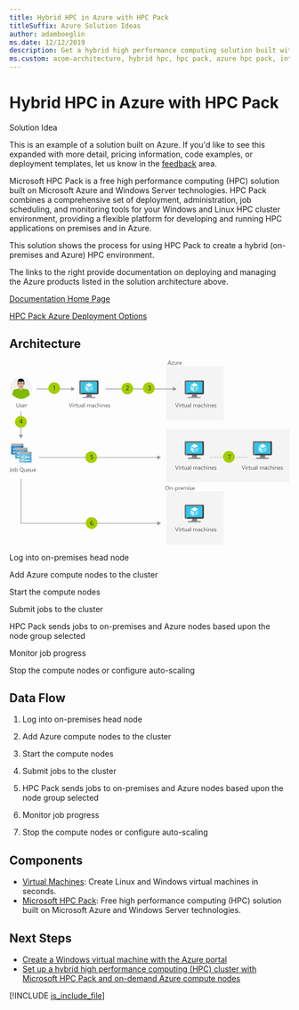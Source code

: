 ```yaml
---
title: Hybrid HPC in Azure with HPC Pack
titleSuffix: Azure Solution Ideas
author: adamboeglin
ms.date: 12/12/2019
description: Get a hybrid high performance computing solution built with Windows Server technology. Use Azure HPC Pack to create a hybrid HPC environment.
ms.custom: acom-architecture, hybrid hpc, hpc pack, azure hpc pack, interactive-diagram
---
```

# Hybrid HPC in Azure with HPC Pack

<div class="alert">
    <p class="alert-title">
        <span class="icon is-left" aria-hidden="true">
            <span class="icon docon docon-lightbulb" role="presentation"></span>
        </span>Solution Idea</p>
    <p>This is an example of a solution built on Azure. If you'd like to see this expanded with more detail, pricing information, code examples, or deployment templates, let us know in the <a href="#feedback">feedback</a> area.</p>
</div>

Microsoft HPC Pack is a free high performance computing (HPC) solution built on Microsoft Azure and Windows Server technologies. HPC Pack combines a comprehensive set of deployment, administration, job scheduling, and monitoring tools for your Windows and Linux HPC cluster environment, providing a flexible platform for developing and running HPC applications on premises and in Azure.

This solution shows the process for using HPC Pack to create a hybrid (on-premises and Azure) HPC environment.

The links to the right provide documentation on deploying and managing the Azure products listed in the solution architecture above.

[Documentation Home Page](https://technet.microsoft.com/library/cc514029\(v=ws.11\).aspx)

[HPC Pack Azure Deployment Options](/azure/virtual-machines/windows/hpcpack-cluster-options)

## Architecture

<svg class="architecture-diagram" aria-labelledby="hybrid-hpc-in-azure-with-hpc-pack" height="453" viewbox="0 0 690 453" width="690" xmlns="http://www.w3.org/2000/svg">
    <g fill="none" fill-rule="evenodd" stroke="none" stroke-width="1">
        <path fill="#F4F4F4" d="M386.358 452.874h141.34v-131.25h-141.34zM386.358 145.541h141.341V14.291H386.358zM386.358 298.874h303.344V167.623H386.358z"/>
        <path d="M4.743 229.25c0 .7.5 1.2 1.2 1.2h27.6c.7 0 1.2-.5 1.2-1.2v-20h-30v20z" fill="#0072C5"/>
        <path d="M4.743 209.65v19.6c0 .7.5 1.2 1.2 1.2h11.5l10.636-20.8H4.743z" fill="#0072C5"/>
        <path d="M4.743 209.65v19.6c0 .7.5 1.2 1.2 1.2h11.5l10.636-20.8H4.743z" fill="#2F8DCC"/>
        <path d="M8.843 216.65l-.3-.3c-.1-.1-.1-.2 0-.3l.8-.7.1-.1c.1 0 .1 0 .1.1l2.2 2.4 3.9-4.9s.1-.1.2-.1h.1l.9.7.1.1v.1l-5 6.3-3.1-3.3zM8.843 224.45l-.3-.3c-.1-.1-.1-.2 0-.3l.8-.7.1-.1c.1 0 .1 0 .1.1l2.2 2.4 3.9-4.9s.1-.1.2-.1h.1l.9.7.1.1v.1l-5 6.3-3.1-3.3z" fill="#FFF"/>
        <path d="M14.743 239.25c0 .7.5 1.2 1.2 1.2h27.6c.7 0 1.2-.5 1.2-1.2v-20h-30v20z" fill="#3998C5"/>
        <path d="M14.743 219.65v19.6c0 .7.5 1.2 1.2 1.2h11.5l10.636-20.8H14.743z" fill="#3998C5"/>
        <path d="M14.743 219.65v19.6c0 .7.5 1.2 1.2 1.2h11.5l10.636-20.8H14.743z" fill="#60ADCE"/>
        <path d="M18.843 226.65l-.3-.3c-.1-.1-.1-.2 0-.3l.8-.7.1-.1c.1 0 .1 0 .1.1l2.2 2.4 3.9-4.9s.1-.1.2-.1h.1l.9.7.1.1v.1l-5 6.3-3.1-3.3zM18.843 234.45l-.3-.3c-.1-.1-.1-.2 0-.3l.8-.7.1-.1c.1 0 .1 0 .1.1l2.2 2.4 3.9-4.9s.1-.1.2-.1h.1l.9.7.1.1v.1l-5 6.3-3.1-3.3z" fill="#FFF"/>
        <path d="M24.743 249.25c0 .7.5 1.2 1.2 1.2h27.6c.7 0 1.2-.5 1.2-1.2v-20h-30v20z" fill="#59B3D8"/>
        <path d="M53.542 224.05h-27.6c-.7 0-1.2.5-1.2 1.2v4.4h30v-4.4c0-.7-.5-1.2-1.2-1.2" fill="#9FA0A1"/>
        <path d="M25.942 224.05c-.7 0-1.2.5-1.2 1.2v4.4H48.08l2.863-5.6h-25z" fill="#B2B2B3"/>
        <path d="M24.743 229.65v19.6c0 .7.5 1.2 1.2 1.2h11.5l10.636-20.8H24.743z" fill="#59B3D8"/>
        <path d="M24.743 229.65v19.6c0 .7.5 1.2 1.2 1.2h11.5l10.636-20.8H24.743z" fill="#7BC3DD"/>
        <path d="M28.843 236.65l-.3-.3c-.1-.1-.1-.2 0-.3l.8-.7.1-.1c.1 0 .1 0 .1.1l2.2 2.4 3.9-4.9s.1-.1.2-.1h.1l.9.7.1.1v.1l-5 6.3-3.1-3.3zM37.942 238.55h12v-2h-12zM28.843 244.45l-.3-.3c-.1-.1-.1-.2 0-.3l.8-.7.1-.1c.1 0 .1 0 .1.1l2.2 2.4 3.9-4.9s.1-.1.2-.1h.1l.9.7.1.1v.1l-5 6.3-3.1-3.3zM37.942 246.45h12v-2h-12z" fill="#FFF"/>
        <path d="M33.542 204.05h-27.6c-.7 0-1.2.5-1.2 1.2v4.4h30v-4.4c0-.7-.5-1.2-1.2-1.2" fill="#9FA0A1"/>
        <path d="M5.942 204.05c-.7 0-1.2.5-1.2 1.2v4.4H28.08l2.863-5.6h-25z" fill="#B2B2B3"/>
        <path d="M43.542 214.05h-27.6c-.7 0-1.2.5-1.2 1.2v4.4h30v-4.4c0-.7-.5-1.2-1.2-1.2" fill="#9FA0A1"/>
        <path d="M15.942 214.05c-.7 0-1.2.5-1.2 1.2v4.4H38.08l2.863-5.6h-25z" fill="#B2B2B3"/>
        <path d="M55.968 66.548c0 14.98-12.092 27.078-26.997 27.078-14.98 0-27.07-12.097-27.07-27.078 0-14.905 12.09-26.994 27.07-26.994 14.905 0 26.997 12.089 26.997 26.994" fill="#F2F2F2"/>
        <path d="M28.746 93.626c-5.094-.075-9.89-1.521-13.916-3.956v-1.445l-.076-1.37-.15-2.738-.234-5.017-.228-4.335v-.303l3.503-.228.757-.075 10.04-.688.304-.075h.151v20.23h-.15z" fill="#7FBA00"/>
        <path fill="#7FBA00" d="M14.982 78.948l-1.672-8.443 14.672-2.965 1.677 8.442z"/>
        <path d="M43.497 74.462v.228l-.226 4.41-.302 6.462-.159 2.436V89.82c-4.027 2.436-8.814 3.805-13.838 3.805H28.747v-20.23h.15l.226.075 10.117.688.687.075 3.57.228z" fill="#7FBA00"/>
        <path d="M43.877 89.14a230.948 230.948 0 00-.909-3.579 215.002 215.002 0 00-1.982-6.84l-.073-.076c0-.156-.078-.31-.152-.46a59.437 59.437 0 00-.683-2.505c-.15-.462-.15-.99-.15-1.446a3.712 3.712 0 012.505-2.89 4.621 4.621 0 011.746-.075 3.58 3.58 0 012.587 2.505c.23.763.532 1.596.766 2.511.074.151.074.228.15.379.605 2.132 1.37 4.563 2.051 7.15-1.67 2.05-3.648 3.88-5.856 5.326" fill="#7FBA00"/>
        <path fill="#7FBA00" d="M42.584 78.948l-14.603-2.966 1.678-8.442 14.672 2.965z"/>
        <path d="M50.421 83.05c-.233.31-.462.537-.687.764-1.672 2.05-3.65 3.88-5.858 5.326-.226.15-.379.227-.605.379-.15-.455-.303-.991-.462-1.521-.908-3.118-1.974-6.923-2.73-9.352 0-.082 0-.158-.078-.234-.308-1.06-.536-1.975-.687-2.505l.764-.227 3.42-.99 3.268-.915.84-.228c0 .15.076.454.15.688.152.53.38 1.21.608 1.899.536 1.976 1.293 4.487 2.057 6.916" fill="#7FBA00"/>
        <path d="M39.163 74.916c.077 2.436 2.126 4.26 4.488 4.184 2.36-.076 4.257-2.057 4.182-4.411-.076-2.436-2.056-4.26-4.487-4.184-2.36.076-4.26 2.05-4.183 4.41M17.487 75.907c-.303.681-.606 1.521-.909 2.43 0 .151-.076.226-.076.308-.076.076-.076.152-.076.303-.61 1.521-1.217 3.27-1.823 5.17-.46 1.443-.99 2.89-1.445 4.41a27.01 27.01 0 01-5.629-5.396c.757-2.436 1.596-4.644 2.278-6.544.076-.227.076-.378.151-.53.31-.915.612-1.672.84-2.436.454-1.218 1.445-2.05 2.663-2.354.606-.075 1.217-.075 1.823.152 1.294.454 2.127 1.596 2.361 2.814.075.53 0 1.061-.158 1.673" fill="#7FBA00"/>
        <path d="M18.25 76.134c-.076.076-.076.15-.076.228-.226.53-.453 1.217-.762 2.126-.682 2.208-1.748 5.402-2.657 8.368-.31.763-.537 1.52-.764 2.284-.303-.234-.53-.385-.832-.612a27.014 27.014 0 01-5.63-5.396c-.151-.233-.303-.46-.46-.687 1.141-3.648 2.436-7.377 2.89-8.898.075-.076.075-.151.075-.227l.763.302 3.345 1.143 3.346 1.142.762.227z" fill="#7FBA00"/>
        <path d="M18.402 74.386c.227 2.354-1.521 4.487-3.881 4.714-2.354.227-4.486-1.521-4.714-3.881-.227-2.354 1.52-4.486 3.882-4.714 2.353-.226 4.486 1.522 4.713 3.88" fill="#7FBA00"/>
        <path d="M28.366 72.48c-2.815 0-5.099-1.748-5.099-4.563V64.27H33.46v3.647c0 2.815-2.28 4.563-5.093 4.563" fill="#D8B195"/>
        <path d="M28.366 45.485c-4.562 0-7.837 4.87-7.989 10.953 0-.15.076-.307.152-.459.536-1.598 3.123-.91 2.511.687-.303.985-.833 1.9-.833 2.967-.076.606.076 1.292.152 1.898.53.151.984.531.984 1.295v2.662a7.677 7.677 0 002.511 1.672c.764.531 1.597.91 2.512.91.908 0 1.747-.379 2.506-.91.99-.379 1.828-.989 2.587-1.749v-3.115c0-.688.454-1.068.99-1.219v-2.36c0-.15-.15-.453 0-.15-.687-1.37 1.067-2.588 1.975-1.673 0-6.31-2.203-11.409-8.058-11.409" fill="#B8977C"/>
        <path d="M36.424 56.516c0 6.385-3.421 10.721-8.058 10.721-4.638 0-7.99-4.336-7.99-10.721 0-6.316 3.352-11.41 7.99-11.41 5.855 0 8.058 5.093 8.058 11.41" fill="#D8B195"/>
        <path d="M21.14 55.068h-1.065c-.455 0-.758.457-.758.911v3.193c0 .536.303.916.758.916h.763l.303-5.02zM35.59 55.068h1.063c.459 0 .76.457.76.911v3.193c0 .536-.301.916-.76.916h-.76l-.302-5.02z" fill="#D8B195"/>
        <path d="M24.94 56.817c.308 0 .611-.302.611-.612 0-.303-.302-.606-.611-.606-.379 0-.683.303-.683.606.076.384.304.612.682.612M32.013 56.894a.605.605 0 00.613-.607c0-.308-.385-.61-.688-.61-.305 0-.607.302-.607.61 0 .378.302.681.682.607" fill="#000"/>
        <path d="M23.652 63.968h9.428c-1.142 2.277-2.814 3.646-4.714 3.646-1.906 0-3.578-1.37-4.714-3.646" fill="#D8B195"/>
        <path d="M30.039 60.01c0 .23-.23.532-.613.532-.074 0-.152.15-.377.308a.967.967 0 01-.682.305c-.228 0-.536-.154-.687-.305-.153-.157-.304-.308-.38-.308-.38 0-.606-.302-.606-.531v-.074h3.345v.074z" fill="#B8977C"/>
        <path d="M28.366 55.297v4.64h-1.672c0-.152.151-.303.227-.38.302-.23.53-.764.606-1.37l.075-2.587c0-.606.613-.303.764-.303" fill="#E6CCB9"/>
        <path d="M36.575 51.953v6.916h-.682l-.377-8.286-2.285.303c-3.193.38-6.386.38-9.579 0l-2.208-.303-.455 8.21h-.688v-6.84c0-4.108 2.815-7.453 6.317-7.453h3.648c3.496 0 6.31 3.345 6.31 7.453" fill="#000"/>
        <path d="M34.6 55.6v-.075c0-.228-.15-.456-.378-.682-.226-.31-1.067-.386-1.521-.386h-1.98c-.454 0-.911.076-1.213.386-.234.225-.234.38-.308.605v.151c0 .532.074.99.385 1.75.303.765.985 1.218 1.746 1.293.759.075 1.144.075 1.749 0 .605-.076.99-.228 1.218-.606.152-.229.226-.462.303-.839v-.077c.077-.53.077-.834 0-1.52m-.303 2.207c-.228.457-.535.683-1.218.76h-1.75c-.76-.077-1.368-.53-1.671-1.295-.233-.682-.308-1.292-.308-1.672v-.304c.075-.15.157-.227.234-.379a1.829 1.829 0 011.136-.384h1.98c.454 0 1.213.151 1.446.384.226.228.303.38.377.608v.075c0 .686 0 .99-.074 1.597v.151c-.077.227-.077.303-.152.46M27.602 55.448c0-.226-.075-.38-.303-.605-.302-.31-.757-.385-1.218-.385h-1.974c-.455 0-1.294.075-1.522.385l-.302.302c-.076.152-.076.23-.076.38v.074c0 .688-.076.991 0 1.598.076.377.152.688.303.84.227.378.606.53 1.218.604.682.077.984.077 1.748 0 .833-.075 1.445-.528 1.748-1.293.303-.758.378-1.217.378-1.749v-.15zm-.454 1.823c-.303.765-.915 1.22-1.672 1.295h-1.672c-.688-.076-.99-.227-1.219-.607a1.311 1.311 0 01-.226-.762c-.076-.607-.076-.91-.076-1.598v-.074c0-.077.076-.228.151-.303 0-.077.076-.228.228-.304.227-.234.99-.385 1.444-.385h1.975c.461 0 .916.151 1.143.385.075.15.151.227.227.38v.301c0 .38-.076.991-.303 1.672z" fill="#000"/>
        <path d="M34.524 54.533c-.303-.303-.913-.303-1.444-.303-.531-.074-1.598-.074-2.285-.074-.682.074-1.21.074-1.444.453-.151.152-.228.31-.303.536v-.077h-1.295v.077a3.728 3.728 0 00-.226-.536c-.303-.379-.833-.379-1.521-.453-.681 0-1.672 0-2.278.074-.537 0-1.142 0-1.445.303-.227.228-.385.612-.461.992 0 .074.537.074.537 0 0-.15.15-.457.303-.607.227-.234.757-.309 1.293-.309.455-.076 1.673-.076 2.127 0 .536 0 .915.075 1.142.31.075.15.227.303.227.53h1.9c0-.227.156-.38.234-.53.225-.235.682-.31 1.136-.31.459-.076 1.672-.076 2.13 0 .53 0 1.063.075 1.296.31.15.15.302.378.302.606 0 .074.532 0 .532 0-.078-.38-.23-.764-.457-.992" fill="#000"/>
        <path d="M28.44 64.119c-.838 0-1.67-.151-2.661-.38-.228 0-.303-.233-.303-.459.075-.151.303-.303.454-.228 1.9.38 3.118.38 4.942 0 .234-.075.459.077.459.228.077.226-.075.459-.303.459-.99.229-1.754.38-2.587.38" fill="#A71E22"/>
        <path fill="#36C4EA" d="M435.043 79.965h41.038V50.877h-41.038z"/>
        <path d="M462.28 82.762H449.454c1.541 5.44-.529 6.222-9.599 6.222v2.849h30.841v-2.85c-9.069 0-9.959-.777-8.416-6.221" fill="#7A7A7A"/>
        <path d="M476.01 48.296l.02.001-.02-.002h-41.756c-.611 0-1.163.244-1.602.625.439-.38.99-.624 1.6-.624h41.759z" fill="#707070"/>
        <path d="M476.04 48.298l-4.293 3.627h3.431v27.208h-35.635l-4.296 3.63h40.764c1.416 0 2.85-1.255 2.85-2.663V50.981c0-1.41-1.415-2.666-2.822-2.683" fill="#3E3E3E"/>
        <path d="M476.04 48.298h-.011.011zM431.69 80.1V50.981a2.749 2.749 0 00-.001.001V80.1c0 1.409 1.145 2.664 2.564 2.664h.993l.001-.001h-.994c-1.419 0-2.563-1.254-2.563-2.663" fill="#FFF"/>
        <path d="M435.265 79.134V51.926h36.482l4.292-3.627-.01-.001-.018-.001h-41.758c-.61 0-1.162.243-1.601.623a2.752 2.752 0 00-.961 2.06V80.1c0 1.409 1.144 2.663 2.563 2.663h.994l4.295-3.63h-4.278z" fill="#707070"/>
        <path fill="#9FA0A1" d="M439.855 91.832h30.841v-2.85h-30.841z"/>
        <path d="M455.764 50.272a.67.67 0 11-1.34 0 .67.67 0 011.34 0" fill="#B7D332"/>
        <path d="M455.79 64.705a.254.254 0 01-.126-.036l-8.306-4.795a.251.251 0 010-.434l8.255-4.763a.25.25 0 01.248 0l8.309 4.796a.247.247 0 01.124.217c0 .09-.046.172-.124.217l-8.253 4.762a.249.249 0 01-.127.036" fill="#FFF"/>
        <path d="M454.845 76.106v-9.591a.266.266 0 00-.122-.22l-8.281-4.777a.247.247 0 00-.252 0 .25.25 0 00-.13.215v9.597c.002.09.05.17.13.214l8.28 4.78a.237.237 0 00.126.033h.002c.04 0 .084-.011.125-.033a.259.259 0 00.122-.218" fill="#BEEDF7"/>
        <path d="M465.34 71.544a.246.246 0 00.127-.218v-9.529a.248.248 0 00-.127-.217.245.245 0 00-.248 0l-8.281 4.777a.258.258 0 00-.121.216v9.535c0 .09.047.17.12.215a.262.262 0 00.13.034h.002a.221.221 0 00.12-.034l8.278-4.779z" fill="#7CDBF1"/>
        <path fill="#36C4EA" d="M175.71 79.965h41.038V50.877H175.71z"/>
        <path d="M202.947 82.762H190.12c1.542 5.44-.529 6.222-9.599 6.222v2.849h30.842v-2.85c-9.07 0-9.959-.777-8.416-6.221" fill="#7A7A7A"/>
        <path d="M216.677 48.296l.02.001-.02-.002H174.92c-.61 0-1.162.244-1.602.625.44-.38.991-.624 1.601-.624h41.758z" fill="#707070"/>
        <path d="M216.706 48.298l-4.292 3.627h3.431v27.208H180.21l-4.296 3.63h40.763c1.416 0 2.85-1.255 2.85-2.663V50.981c0-1.41-1.415-2.666-2.82-2.683" fill="#3E3E3E"/>
        <path d="M216.707 48.298h-.011.01zM172.357 80.1V50.981a2.752 2.752 0 010 .001V80.1c0 1.409 1.144 2.664 2.563 2.664h.993v-.001h-.993c-1.418 0-2.563-1.254-2.563-2.663" fill="#FFF"/>
        <path d="M175.932 79.134V51.926h36.482l4.292-3.627-.01-.001-.018-.001H174.92c-.61 0-1.162.243-1.601.623a2.75 2.75 0 00-.962 2.06V80.1c0 1.409 1.145 2.663 2.564 2.663h.993l4.296-3.63h-4.278z" fill="#707070"/>
        <path fill="#9FA0A1" d="M180.522 91.832h30.841v-2.85h-30.841z"/>
        <path d="M196.43 50.272a.67.67 0 11-1.339.001.67.67 0 011.339-.001" fill="#B7D332"/>
        <path d="M196.457 64.705a.257.257 0 01-.126-.036l-8.306-4.795a.251.251 0 010-.434l8.255-4.763a.25.25 0 01.249 0l8.308 4.796a.247.247 0 01.124.217c0 .09-.047.172-.125.217l-8.253 4.762a.249.249 0 01-.126.036" fill="#FFF"/>
        <path d="M195.512 76.106v-9.591a.265.265 0 00-.123-.22l-8.281-4.777a.247.247 0 00-.252 0 .25.25 0 00-.128.215v9.597a.243.243 0 00.128.214l8.28 4.78a.237.237 0 00.127.033h.002c.04 0 .083-.011.124-.033a.257.257 0 00.123-.218" fill="#BEEDF7"/>
        <path d="M206.006 71.544a.246.246 0 00.127-.218v-9.529a.248.248 0 00-.127-.217.245.245 0 00-.248 0l-8.28 4.777a.26.26 0 00-.122.216v9.535c.001.09.048.17.121.215a.262.262 0 00.13.034h.001a.219.219 0 00.121-.034l8.277-4.779z" fill="#7CDBF1"/>
        <path fill="#36C4EA" d="M435.043 229.965h41.038v-29.088h-41.038z"/>
        <path d="M462.28 232.762H449.454c1.541 5.44-.529 6.222-9.599 6.222v2.849h30.841v-2.85c-9.069 0-9.959-.777-8.416-6.221" fill="#7A7A7A"/>
        <path d="M476.01 198.296l.02.001-.02-.002h-41.756c-.611 0-1.163.244-1.602.625.439-.38.99-.624 1.6-.624h41.759z" fill="#707070"/>
        <path d="M476.04 198.298l-4.293 3.627h3.431v27.208h-35.635l-4.296 3.63h40.764c1.416 0 2.85-1.255 2.85-2.663v-29.119c0-1.41-1.415-2.666-2.822-2.683" fill="#3E3E3E"/>
        <path d="M476.04 198.298h-.011.011zM431.69 230.1v-29.119a2.749 2.749 0 00-.001.001V230.1c0 1.409 1.145 2.664 2.564 2.664h.993l.001-.001h-.994c-1.419 0-2.563-1.254-2.563-2.663" fill="#FFF"/>
        <path d="M435.265 229.134v-27.208h36.482l4.292-3.627-.01-.001-.018-.001h-41.758c-.61 0-1.162.243-1.601.623a2.752 2.752 0 00-.961 2.06v29.12c0 1.409 1.144 2.663 2.563 2.663h.994l4.295-3.63h-4.278z" fill="#707070"/>
        <path fill="#9FA0A1" d="M439.855 241.832h30.841v-2.85h-30.841z"/>
        <path d="M455.764 200.272a.67.67 0 11-1.34 0 .67.67 0 011.34 0" fill="#B7D332"/>
        <path d="M455.79 214.705a.254.254 0 01-.126-.036l-8.306-4.795a.251.251 0 010-.434l8.255-4.763a.25.25 0 01.248 0l8.309 4.796a.247.247 0 01.124.217c0 .09-.046.172-.124.217l-8.253 4.762a.249.249 0 01-.127.036" fill="#FFF"/>
        <path d="M454.845 226.106v-9.591a.266.266 0 00-.122-.22l-8.281-4.777a.247.247 0 00-.252 0 .25.25 0 00-.13.215v9.597c.002.09.05.17.13.214l8.28 4.78a.237.237 0 00.126.033h.002c.04 0 .084-.011.125-.033a.259.259 0 00.122-.218" fill="#BEEDF7"/>
        <path d="M465.34 221.544a.246.246 0 00.127-.218v-9.529a.248.248 0 00-.127-.217.245.245 0 00-.248 0l-8.281 4.777a.258.258 0 00-.121.216v9.535c0 .09.047.17.12.215a.262.262 0 00.13.034h.002a.221.221 0 00.12-.034l8.278-4.779z" fill="#7CDBF1"/>
        <path fill="#36C4EA" d="M435.043 385.965h41.038v-29.088h-41.038z"/>
        <path d="M462.28 388.761H449.454c1.541 5.442-.529 6.222-9.599 6.222v2.85h30.841v-2.85c-9.069 0-9.959-.778-8.416-6.222" fill="#7A7A7A"/>
        <path d="M476.01 354.296l.02.001-.02-.002h-41.756c-.611 0-1.163.244-1.602.624.439-.38.99-.623 1.6-.623h41.759z" fill="#707070"/>
        <path d="M476.04 354.298l-4.293 3.627h3.431v27.21h-35.635l-4.296 3.628h40.764c1.416 0 2.85-1.255 2.85-2.663v-29.119c0-1.412-1.415-2.665-2.822-2.683" fill="#3E3E3E"/>
        <path d="M476.04 354.298h-.011.011zM431.69 386.1v-29.119a2.752 2.752 0 00-.001.001V386.1c0 1.409 1.145 2.664 2.564 2.664h.993l.001-.001h-.994c-1.419 0-2.563-1.255-2.563-2.663" fill="#FFF"/>
        <path d="M435.265 385.134v-27.209h36.482l4.292-3.627h-.01c-.006-.002-.012-.002-.018-.002h-41.758c-.61 0-1.162.243-1.601.623a2.754 2.754 0 00-.961 2.062v29.12c0 1.407 1.144 2.662 2.563 2.662h.994l4.295-3.629h-4.278z" fill="#707070"/>
        <path fill="#9FA0A1" d="M439.855 397.833h30.841v-2.851h-30.841z"/>
        <path d="M455.764 356.272a.67.67 0 11-1.34 0 .67.67 0 011.34 0" fill="#B7D332"/>
        <path d="M455.79 370.704a.263.263 0 01-.126-.035l-8.306-4.795a.254.254 0 01-.125-.218.25.25 0 01.125-.217l8.255-4.763a.255.255 0 01.248 0l8.309 4.797a.247.247 0 01.124.216.246.246 0 01-.124.217l-8.253 4.763a.258.258 0 01-.127.035" fill="#FFF"/>
        <path d="M454.845 382.106v-9.591a.264.264 0 00-.122-.22l-8.281-4.777a.247.247 0 00-.252 0 .25.25 0 00-.13.215v9.597c.002.09.05.17.13.214l8.28 4.78a.247.247 0 00.126.034h.002a.283.283 0 00.125-.034.256.256 0 00.122-.218" fill="#BEEDF7"/>
        <path d="M465.34 377.544a.246.246 0 00.127-.218v-9.529a.248.248 0 00-.127-.217.24.24 0 00-.248 0l-8.281 4.777a.258.258 0 00-.121.216v9.534a.253.253 0 00.12.216.273.273 0 00.13.034h.002a.23.23 0 00.12-.034l8.278-4.779z" fill="#7CDBF1"/>
        <path fill="#36C4EA" d="M602.71 229.965h41.038v-29.088H602.71z"/>
        <path d="M629.947 232.762h-12.826c1.541 5.44-.529 6.222-9.6 6.222v2.849h30.842v-2.85c-9.07 0-9.96-.777-8.416-6.221" fill="#7A7A7A"/>
        <path d="M643.678 198.296l.018.001-.02-.002H601.92c-.61 0-1.162.244-1.601.625.439-.38.99-.624 1.6-.624h41.759z" fill="#707070"/>
        <path d="M643.706 198.298l-4.293 3.627h3.432v27.208H607.21l-4.296 3.63h40.763c1.416 0 2.85-1.255 2.85-2.663v-29.119c0-1.41-1.415-2.666-2.82-2.683" fill="#3E3E3E"/>
        <path d="M643.707 198.298h-.012.012zM599.357 230.1v-29.119a2.749 2.749 0 00-.001.001V230.1c0 1.409 1.145 2.664 2.564 2.664h.993l.001-.001h-.994c-1.419 0-2.563-1.254-2.563-2.663" fill="#FFF"/>
        <path d="M602.932 229.134v-27.208h36.48l4.294-3.627-.01-.001-.018-.001H601.92c-.61 0-1.162.243-1.601.623a2.752 2.752 0 00-.961 2.06v29.12c0 1.409 1.143 2.663 2.562 2.663h.994l4.296-3.63h-4.278z" fill="#707070"/>
        <path fill="#9FA0A1" d="M607.522 241.832h30.84v-2.85h-30.84z"/>
        <path d="M623.43 200.272a.67.67 0 11-1.34.001.67.67 0 011.34-.001" fill="#B7D332"/>
        <path d="M623.457 214.705a.26.26 0 01-.127-.036l-8.306-4.795a.25.25 0 01-.124-.217c0-.09.047-.173.124-.217l8.256-4.763a.25.25 0 01.248 0l8.309 4.796a.249.249 0 01.124.217.25.25 0 01-.124.217l-8.253 4.762a.249.249 0 01-.127.036" fill="#FFF"/>
        <path d="M622.512 226.106v-9.591a.265.265 0 00-.123-.22l-8.281-4.777a.247.247 0 00-.252 0 .252.252 0 00-.128.215v9.597c0 .09.05.17.128.214l8.28 4.78a.237.237 0 00.127.033h.002c.04 0 .083-.011.124-.033a.257.257 0 00.123-.218" fill="#BEEDF7"/>
        <path d="M633.006 221.544a.245.245 0 00.128-.218v-9.529a.247.247 0 00-.128-.217.245.245 0 00-.248 0l-8.28 4.777a.258.258 0 00-.121.216v9.535c0 .09.047.17.12.215a.262.262 0 00.13.034h.002a.216.216 0 00.12-.034l8.277-4.779z" fill="#7CDBF1"/>
        <path d="M416.769 104.667l-3.63 9.803h-1.265l-3.554-9.803h1.278l2.714 7.772c.086.25.153.54.198.869h.028c.036-.274.111-.568.225-.882l2.769-7.76h1.237zM418.027 114.47h1.121v-7h-1.121v7zm.574-8.778a.709.709 0 01-.513-.205.693.693 0 01-.212-.519c0-.21.071-.384.212-.523a.704.704 0 01.513-.209.725.725 0 01.738.732.69.69 0 01-.215.512.72.72 0 01-.523.212zM425.068 108.604c-.196-.15-.48-.226-.848-.226-.478 0-.878.226-1.2.677-.321.451-.481 1.067-.481 1.846v3.568h-1.121v-7h1.12v1.443h.028c.16-.493.403-.876.73-1.152a1.669 1.669 0 011.102-.414c.292 0 .515.032.67.096v1.162zM429.532 114.401c-.264.146-.613.22-1.046.22-1.226 0-1.84-.685-1.84-2.052v-4.143h-1.202v-.957h1.203v-1.709l1.12-.362v2.071h1.765v.957h-1.764v3.945c0 .47.08.804.24 1.005.159.2.423.3.793.3.282 0 .526-.077.73-.232v.957zM436.689 114.47h-1.121v-1.107h-.027c-.465.847-1.185 1.27-2.161 1.27-1.668 0-2.502-.993-2.502-2.98v-4.183h1.115v4.006c0 1.476.565 2.215 1.695 2.215.547 0 .997-.202 1.35-.605.353-.404.53-.931.53-1.583v-4.033h1.121v7zM442.841 110.929l-1.688.232c-.52.073-.912.202-1.176.387-.264.184-.397.51-.397.98 0 .342.122.622.366.838.244.216.568.325.974.325.556 0 1.015-.195 1.378-.585.362-.39.543-.883.543-1.48v-.697zm1.121 3.54h-1.12v-1.093h-.028c-.488.839-1.206 1.258-2.154 1.258-.697 0-1.243-.184-1.637-.554-.394-.37-.59-.86-.59-1.47 0-1.307.77-2.068 2.31-2.283l2.098-.294c0-1.19-.48-1.784-1.442-1.784-.844 0-1.604.287-2.284.862v-1.15c.688-.436 1.481-.655 2.38-.655 1.644 0 2.467.87 2.467 2.61v4.554zM446.075 114.47h1.121v-10.363h-1.121zM463.24 114.47h-1.122v-4.02c0-.774-.119-1.335-.358-1.681-.24-.346-.642-.52-1.208-.52-.478 0-.884.219-1.219.657-.335.437-.503.96-.503 1.572v3.992h-1.12v-4.156c0-1.377-.532-2.065-1.594-2.065-.492 0-.898.206-1.217.619-.318.413-.478.949-.478 1.61v3.992h-1.12v-7h1.12v1.107h.027c.497-.847 1.222-1.271 2.174-1.271a2.027 2.027 0 011.982 1.449c.52-.966 1.295-1.45 2.324-1.45 1.541 0 2.311.95 2.311 2.852v4.313zM469.248 110.929l-1.688.232c-.52.073-.912.202-1.176.387-.264.184-.397.51-.397.98 0 .342.122.622.366.838.244.216.569.325.974.325.557 0 1.016-.195 1.378-.585.362-.39.543-.883.543-1.48v-.697zm1.121 3.54h-1.121v-1.093h-.027c-.488.839-1.205 1.258-2.154 1.258-.697 0-1.243-.184-1.636-.554-.395-.37-.592-.86-.592-1.47 0-1.307.77-2.068 2.31-2.283l2.099-.294c0-1.19-.48-1.784-1.442-1.784-.843 0-1.604.287-2.284.862v-1.15c.689-.436 1.482-.655 2.379-.655 1.646 0 2.468.87 2.468 2.61v4.554zM477.253 114.148c-.537.324-1.176.485-1.914.485-.998 0-1.804-.324-2.416-.974-.613-.649-.92-1.49-.92-2.526 0-1.152.33-2.079.99-2.778.662-.7 1.544-1.05 2.647-1.05.615 0 1.158.114 1.627.342v1.148c-.52-.364-1.076-.546-1.668-.546-.715 0-1.302.256-1.76.77-.458.511-.688 1.185-.688 2.02 0 .82.216 1.466.647 1.94.43.474 1.008.711 1.732.711.612 0 1.186-.203 1.723-.608v1.066zM484.759 114.47h-1.121v-4.033c0-1.46-.542-2.188-1.627-2.188-.547 0-1.007.21-1.381.633-.373.42-.56.963-.56 1.623v3.965h-1.122v-10.363h1.122v4.525h.027c.538-.884 1.304-1.326 2.297-1.326 1.577 0 2.365.95 2.365 2.85v4.314zM486.871 114.47h1.121v-7h-1.121v7zm.574-8.778a.708.708 0 01-.512-.205.693.693 0 01-.212-.519c0-.21.071-.384.212-.523a.703.703 0 01.512-.209.728.728 0 110 1.456zM496.072 114.47h-1.12v-3.992c0-1.486-.543-2.23-1.628-2.23-.56 0-1.024.212-1.39.634-.368.42-.55.953-.55 1.596v3.992h-1.123v-7h1.122v1.162h.027c.53-.884 1.295-1.326 2.297-1.326.765 0 1.351.247 1.757.742.406.494.608 1.209.608 2.143v4.279zM502.662 110.3c-.004-.647-.16-1.151-.468-1.511-.307-.36-.735-.54-1.282-.54a1.81 1.81 0 00-1.347.568c-.369.378-.596.872-.683 1.483h3.78zm1.148.95h-4.942c.02.779.23 1.38.63 1.805.4.424.952.636 1.653.636.79 0 1.514-.26 2.174-.78v1.053c-.615.447-1.429.67-2.44.67-.989 0-1.766-.318-2.33-.954-.566-.635-.849-1.53-.849-2.683 0-1.09.31-1.976.927-2.662.617-.686 1.383-1.03 2.3-1.03.916 0 1.625.297 2.125.89.502.592.752 1.415.752 2.467v.588zM505.082 114.217v-1.203a3.32 3.32 0 002.017.677c.984 0 1.476-.328 1.476-.985a.856.856 0 00-.126-.475 1.259 1.259 0 00-.342-.345c-.143-.1-.312-.19-.505-.27-.195-.08-.403-.163-.626-.25a8.145 8.145 0 01-.817-.372 2.483 2.483 0 01-.588-.424 1.563 1.563 0 01-.355-.537 1.89 1.89 0 01-.12-.704c0-.328.075-.618.225-.871.151-.253.352-.465.602-.636.251-.171.537-.3.858-.386.322-.087.653-.13.994-.13.607 0 1.149.105 1.627.314v1.135c-.514-.337-1.107-.506-1.777-.506-.209 0-.398.024-.567.072a1.382 1.382 0 00-.434.202.91.91 0 00-.28.31.808.808 0 00-.1.4c0 .183.033.336.1.459.065.123.163.232.29.328.128.095.283.182.465.259.182.078.389.162.622.253.31.119.588.24.834.366s.456.267.629.424c.173.157.306.338.4.543.093.206.14.449.14.732 0 .346-.077.647-.229.902a1.945 1.945 0 01-.612.636 2.812 2.812 0 01-.882.376 4.35 4.35 0 01-1.046.123c-.72 0-1.344-.14-1.873-.417M155.102 104.667l-3.63 9.803h-1.265l-3.554-9.803h1.278l2.714 7.772c.086.25.153.54.198.869h.028c.036-.274.111-.568.225-.882l2.77-7.76h1.236zM156.36 114.47h1.121v-7h-1.121v7zm.574-8.778a.709.709 0 01-.513-.205.693.693 0 01-.212-.519c0-.21.071-.384.212-.523a.704.704 0 01.513-.209.725.725 0 01.738.732.69.69 0 01-.215.512.72.72 0 01-.523.212zM163.4 108.604c-.195-.15-.478-.226-.847-.226-.478 0-.878.226-1.2.677-.321.451-.481 1.067-.481 1.846v3.568h-1.121v-7h1.12v1.443h.028c.16-.493.403-.876.73-1.152a1.669 1.669 0 011.102-.414c.292 0 .515.032.67.096v1.162zM167.865 114.401c-.264.146-.613.22-1.046.22-1.226 0-1.84-.685-1.84-2.052v-4.143h-1.202v-.957h1.203v-1.709l1.12-.362v2.071h1.765v.957H166.1v3.945c0 .47.08.804.24 1.005.159.2.423.3.793.3.282 0 .526-.077.73-.232v.957zM175.022 114.47h-1.121v-1.107h-.027c-.465.847-1.185 1.27-2.161 1.27-1.668 0-2.502-.993-2.502-2.98v-4.183h1.115v4.006c0 1.476.565 2.215 1.695 2.215.547 0 .997-.202 1.35-.605.353-.404.53-.931.53-1.583v-4.033h1.121v7zM181.174 110.929l-1.688.232c-.52.073-.912.202-1.176.387-.264.184-.397.51-.397.98 0 .342.122.622.366.838.244.216.568.325.974.325.556 0 1.015-.195 1.378-.585.362-.39.543-.883.543-1.48v-.697zm1.121 3.54h-1.12v-1.093h-.028c-.488.839-1.206 1.258-2.154 1.258-.697 0-1.243-.184-1.637-.554-.394-.37-.59-.86-.59-1.47 0-1.307.77-2.068 2.31-2.283l2.098-.294c0-1.19-.48-1.784-1.442-1.784-.844 0-1.604.287-2.284.862v-1.15c.688-.436 1.481-.655 2.38-.655 1.644 0 2.467.87 2.467 2.61v4.554zM184.408 114.47h1.121v-10.363h-1.121zM201.573 114.47h-1.121v-4.02c0-.774-.12-1.335-.36-1.681-.238-.346-.641-.52-1.206-.52-.478 0-.885.219-1.22.657-.335.437-.502.96-.502 1.572v3.992h-1.121v-4.156c0-1.377-.531-2.065-1.593-2.065-.492 0-.898.206-1.217.619-.32.413-.478.949-.478 1.61v3.992h-1.121v-7h1.12v1.107h.028c.497-.847 1.22-1.271 2.174-1.271a2.027 2.027 0 011.982 1.449c.52-.966 1.295-1.45 2.324-1.45 1.54 0 2.31.95 2.31 2.852v4.313zM207.582 110.929l-1.689.232c-.52.073-.911.202-1.175.387-.264.184-.397.51-.397.98 0 .342.121.622.365.838.244.216.569.325.975.325.555 0 1.014-.195 1.377-.585.362-.39.543-.883.543-1.48v-.697zm1.12 3.54h-1.12v-1.093h-.028c-.488.839-1.206 1.258-2.154 1.258-.697 0-1.243-.184-1.637-.554-.394-.37-.59-.86-.59-1.47 0-1.307.77-2.068 2.31-2.283l2.099-.294c0-1.19-.481-1.784-1.442-1.784-.844 0-1.604.287-2.284.862v-1.15c.688-.436 1.48-.655 2.379-.655 1.644 0 2.467.87 2.467 2.61v4.554zM215.586 114.148c-.538.324-1.176.485-1.914.485-.998 0-1.804-.324-2.417-.974-.612-.649-.919-1.49-.919-2.526 0-1.152.331-2.079.991-2.778.661-.7 1.543-1.05 2.646-1.05.615 0 1.157.114 1.627.342v1.148c-.52-.364-1.076-.546-1.668-.546-.716 0-1.303.256-1.76.77-.459.511-.688 1.185-.688 2.02 0 .82.216 1.466.646 1.94.431.474 1.01.711 1.733.711.611 0 1.185-.203 1.723-.608v1.066zM223.092 114.47h-1.12v-4.033c0-1.46-.544-2.188-1.628-2.188-.547 0-1.007.21-1.38.633-.374.42-.56.963-.56 1.623v3.965h-1.123v-10.363h1.122v4.525h.027c.537-.884 1.303-1.326 2.297-1.326 1.576 0 2.365.95 2.365 2.85v4.314zM225.205 114.47h1.121v-7h-1.121v7zm.574-8.778a.709.709 0 01-.513-.205.693.693 0 01-.212-.519c0-.21.071-.384.212-.523a.704.704 0 01.513-.209.725.725 0 01.738.732c0 .2-.072.371-.215.512a.72.72 0 01-.523.212zM234.406 114.47h-1.121v-3.992c0-1.486-.543-2.23-1.627-2.23-.561 0-1.024.212-1.391.634-.367.42-.55.953-.55 1.596v3.992h-1.122v-7h1.122v1.162h.027c.529-.884 1.294-1.326 2.297-1.326.765 0 1.35.247 1.757.742.405.494.608 1.209.608 2.143v4.279zM240.996 110.3c-.004-.647-.161-1.151-.468-1.511-.308-.36-.735-.54-1.282-.54-.53 0-.978.189-1.347.568-.37.378-.597.872-.683 1.483h3.78zm1.148.95h-4.942c.018.779.228 1.38.629 1.805.4.424.953.636 1.654.636.789 0 1.513-.26 2.174-.78v1.053c-.615.447-1.43.67-2.44.67-.99 0-1.766-.318-2.331-.954-.565-.635-.848-1.53-.848-2.683 0-1.09.309-1.976.926-2.662.618-.686 1.384-1.03 2.3-1.03.917 0 1.625.297 2.126.89.502.592.752 1.415.752 2.467v.588zM243.416 114.217v-1.203a3.32 3.32 0 002.017.677c.984 0 1.476-.328 1.476-.985a.856.856 0 00-.126-.475 1.273 1.273 0 00-.343-.345c-.143-.1-.311-.19-.505-.27-.195-.08-.403-.163-.625-.25a8.043 8.043 0 01-.817-.372 2.483 2.483 0 01-.588-.424 1.58 1.58 0 01-.357-.537 1.911 1.911 0 01-.119-.704c0-.328.076-.618.226-.871.15-.253.35-.465.601-.636.25-.171.536-.3.858-.386.321-.087.654-.13.994-.13.606 0 1.15.105 1.627.314v1.135c-.515-.337-1.107-.506-1.777-.506-.21 0-.398.024-.566.072a1.371 1.371 0 00-.434.202.923.923 0 00-.281.31.818.818 0 00-.1.4.96.96 0 00.1.459c.066.123.162.232.29.328.127.095.282.182.465.259.183.078.39.162.623.253.31.119.588.24.833.366.246.126.456.267.63.424.172.157.305.338.399.543.094.206.14.449.14.732 0 .346-.076.647-.228.902a1.956 1.956 0 01-.613.636c-.256.168-.55.294-.882.376a4.356 4.356 0 01-1.046.123c-.72 0-1.344-.14-1.873-.417M24.653 110.505c0 2.752-1.242 4.129-3.726 4.129-2.378 0-3.568-1.324-3.568-3.972v-5.995h1.148v5.92c0 2.01.848 3.015 2.543 3.015 1.637 0 2.455-.971 2.455-2.912v-6.023h1.148v5.838zM26.526 114.217v-1.203a3.32 3.32 0 002.017.677c.984 0 1.476-.328 1.476-.985a.856.856 0 00-.126-.475 1.273 1.273 0 00-.342-.345c-.144-.1-.312-.19-.506-.27-.194-.08-.402-.163-.625-.25a8.043 8.043 0 01-.817-.372 2.483 2.483 0 01-.588-.424 1.58 1.58 0 01-.356-.537 1.911 1.911 0 01-.12-.704c0-.328.076-.618.226-.871.15-.253.35-.465.602-.636.25-.171.536-.3.858-.386.32-.087.653-.13.994-.13.606 0 1.149.105 1.627.314v1.135c-.515-.337-1.107-.506-1.777-.506-.21 0-.4.024-.567.072a1.371 1.371 0 00-.434.202.923.923 0 00-.281.31.818.818 0 00-.1.4.96.96 0 00.1.459c.066.123.163.232.29.328.128.095.283.182.466.259.182.078.389.162.622.253.31.119.588.24.834.366s.455.267.629.424c.173.157.306.338.399.543.094.206.14.449.14.732 0 .346-.076.647-.228.902a1.956 1.956 0 01-.612.636c-.256.168-.55.294-.882.376a4.356 4.356 0 01-1.046.123c-.72 0-1.344-.14-1.873-.417M37.368 110.3c-.004-.647-.161-1.151-.468-1.511-.308-.36-.735-.54-1.282-.54-.53 0-.978.189-1.347.568-.37.378-.597.872-.683 1.483h3.78zm1.148.95h-4.942c.018.779.228 1.38.629 1.805.4.424.953.636 1.654.636.789 0 1.513-.26 2.174-.78v1.053c-.615.447-1.43.67-2.44.67-.99 0-1.766-.318-2.331-.954-.565-.635-.848-1.53-.848-2.683 0-1.09.309-1.976.926-2.662.618-.686 1.384-1.03 2.3-1.03.917 0 1.625.297 2.126.89.502.592.752 1.415.752 2.467v.588zM43.862 108.604c-.196-.15-.48-.226-.848-.226-.478 0-.878.226-1.2.677-.321.451-.481 1.067-.481 1.846v3.568h-1.121v-7h1.12v1.443h.028c.16-.493.403-.876.73-1.152a1.669 1.669 0 011.102-.414c.292 0 .515.032.67.096v1.162zM3.657 269.623c0 1.162-.246 2.065-.738 2.71s-1.15.968-1.976.968c-.383 0-.697-.055-.943-.164v-1.135c.246.178.565.267.957.267 1.034 0 1.552-.878 1.552-2.632v-6.303h1.148v6.289zM9.003 266.916c-.72 0-1.29.245-1.71.735-.418.49-.628 1.165-.628 2.027 0 .829.212 1.483.636 1.962.424.478.99.717 1.702.717.725 0 1.282-.234 1.67-.704.39-.47.586-1.137.586-2.003 0-.875-.195-1.55-.585-2.023-.39-.474-.946-.711-1.671-.711M8.92 273.3c-1.035 0-1.86-.327-2.478-.981-.618-.654-.926-1.521-.926-2.601 0-1.176.32-2.095.964-2.755.642-.661 1.51-.991 2.604-.991 1.043 0 1.858.32 2.444.964.585.642.878 1.533.878 2.672 0 1.117-.315 2.01-.946 2.683-.632.673-1.478 1.009-2.54 1.009M15.32 269.302v.978c0 .578.187 1.069.563 1.473.376.403.853.605 1.432.605.68 0 1.211-.26 1.596-.78.386-.52.578-1.241.578-2.167 0-.78-.18-1.39-.54-1.832-.36-.442-.848-.663-1.463-.663-.652 0-1.176.227-1.572.68-.397.454-.595 1.022-.595 1.706m.027 2.823h-.027v1.012H14.2v-10.363h1.12v4.593h.027c.552-.93 1.358-1.394 2.42-1.394.898 0 1.601.313 2.11.94.507.626.761 1.466.761 2.519 0 1.17-.284 2.109-.854 2.813-.57.704-1.349 1.056-2.338 1.056-.925 0-1.625-.392-2.099-1.176M30.447 264.209c-1.03 0-1.866.372-2.509 1.114-.642.743-.964 1.719-.964 2.926 0 1.203.312 2.176.937 2.919.63.734 1.447 1.1 2.454 1.1 1.076 0 1.923-.351 2.543-1.052.62-.702.93-1.684.93-2.946 0-1.3-.3-2.3-.903-3.001-.6-.707-1.43-1.06-2.488-1.06m-.082 9.092c-1.385 0-2.5-.458-3.343-1.374-.834-.916-1.25-2.108-1.25-3.575 0-1.582.425-2.84 1.278-3.774.856-.94 2.016-1.408 3.48-1.408 1.348 0 2.437.456 3.267 1.367.83.912 1.244 2.103 1.244 3.575 0 1.6-.424 2.865-1.272 3.794-.2.223-.414.415-.642.574l2.755 1.976h-2.085l-1.846-1.381a5.295 5.295 0 01-1.586.226M42.478 273.137h-1.12v-1.107h-.027c-.466.847-1.186 1.27-2.162 1.27-1.667 0-2.502-.993-2.502-2.98v-4.183h1.115v4.006c0 1.476.566 2.215 1.696 2.215.547 0 .996-.202 1.35-.605.352-.404.53-.931.53-1.583v-4.033h1.12v7zM49.219 268.967c-.004-.647-.161-1.151-.468-1.511-.308-.36-.735-.54-1.282-.54-.53 0-.978.189-1.347.568-.37.378-.597.872-.683 1.483h3.78zm1.148.95h-4.942c.018.779.228 1.38.629 1.805.4.424.953.636 1.654.636.789 0 1.513-.26 2.174-.78v1.053c-.615.447-1.43.67-2.44.67-.99 0-1.766-.318-2.331-.954-.565-.635-.848-1.53-.848-2.683 0-1.09.309-1.976.926-2.662.618-.686 1.384-1.03 2.3-1.03.917 0 1.625.297 2.126.89.502.592.752 1.415.752 2.467v.588zM57.723 273.137h-1.121v-1.107h-.027c-.465.847-1.185 1.27-2.161 1.27-1.668 0-2.502-.993-2.502-2.98v-4.183h1.115v4.006c0 1.476.565 2.215 1.695 2.215.547 0 .997-.202 1.35-.605.353-.404.53-.931.53-1.583v-4.033h1.12v7zM64.463 268.967c-.004-.647-.161-1.151-.468-1.511-.308-.36-.735-.54-1.282-.54-.53 0-.978.189-1.347.568-.37.378-.597.872-.683 1.483h3.78zm1.148.95h-4.942c.018.779.228 1.38.629 1.805.4.424.953.636 1.654.636.789 0 1.513-.26 2.174-.78v1.053c-.615.447-1.43.67-2.44.67-.99 0-1.766-.318-2.331-.954-.565-.635-.848-1.53-.848-2.683 0-1.09.309-1.976.926-2.662.618-.686 1.384-1.03 2.3-1.03.917 0 1.625.297 2.126.89.502.592.752 1.415.752 2.467v.588zM395.716 6.023l-1.538-4.177a3.98 3.98 0 01-.15-.656H394a3.622 3.622 0 01-.157.656l-1.524 4.177h3.397zm2.687 3.78h-1.272l-1.039-2.748h-4.156l-.978 2.748h-1.278L393.44 0h1.19l3.773 9.802zM404.576 3.124l-4.143 5.722h4.102v.957h-5.75v-.349l4.144-5.694h-3.753v-.957h5.4zM411.685 9.803h-1.12V8.696h-.028c-.465.847-1.185 1.271-2.16 1.271-1.669 0-2.503-.994-2.503-2.98V2.803h1.115V6.81c0 1.476.565 2.215 1.695 2.215.547 0 .997-.202 1.35-.605.353-.404.53-.93.53-1.583V2.803h1.121v7zM417.598 3.938c-.196-.15-.479-.226-.848-.226-.478 0-.878.226-1.199.677-.322.45-.482 1.067-.482 1.846v3.568h-1.12v-7h1.12v1.443h.027c.16-.493.403-.876.731-1.152a1.669 1.669 0 011.101-.414c.292 0 .515.032.67.096v1.162zM423.293 5.633c-.005-.647-.161-1.15-.469-1.51-.308-.36-.735-.54-1.281-.54-.53 0-.978.188-1.348.567-.368.378-.596.872-.683 1.483h3.78zm1.147.95h-4.942c.019.78.228 1.381.63 1.805.4.424.952.636 1.654.636.788 0 1.513-.26 2.173-.78v1.053c-.614.447-1.428.67-2.44.67-.988 0-1.765-.318-2.33-.954-.565-.635-.849-1.53-.849-2.683 0-1.089.31-1.976.926-2.662.618-.686 1.385-1.029 2.301-1.029.916 0 1.625.296 2.125.89.502.591.752 1.414.752 2.466v.588zM416.769 258.334l-3.63 9.803h-1.265l-3.554-9.803h1.278l2.714 7.772c.086.25.153.54.198.869h.028c.036-.274.111-.568.225-.882l2.769-7.76h1.237zM418.027 268.137h1.121v-7h-1.121v7zm.574-8.778a.709.709 0 01-.513-.205.693.693 0 01-.212-.519c0-.21.071-.384.212-.523a.704.704 0 01.513-.209.725.725 0 01.738.732.69.69 0 01-.215.512.72.72 0 01-.523.212zM425.068 262.271c-.196-.15-.48-.226-.848-.226-.478 0-.878.226-1.2.677-.321.451-.481 1.067-.481 1.846v3.568h-1.121v-7h1.12v1.443h.028c.16-.493.403-.876.73-1.152a1.669 1.669 0 011.102-.414c.292 0 .515.032.67.096v1.162zM429.532 268.068c-.264.146-.613.22-1.046.22-1.226 0-1.84-.685-1.84-2.052v-4.143h-1.202v-.957h1.203v-1.709l1.12-.362v2.071h1.765v.957h-1.764v3.945c0 .47.08.804.24 1.005.159.2.423.3.793.3.282 0 .526-.077.73-.232v.957zM436.689 268.137h-1.121v-1.107h-.027c-.465.847-1.185 1.27-2.161 1.27-1.668 0-2.502-.993-2.502-2.98v-4.183h1.115v4.006c0 1.476.565 2.215 1.695 2.215.547 0 .997-.202 1.35-.605.353-.404.53-.931.53-1.583v-4.033h1.121v7zM442.841 264.596l-1.688.232c-.52.073-.912.202-1.176.387-.264.184-.397.51-.397.98 0 .342.122.622.366.838.244.216.568.325.974.325.556 0 1.015-.195 1.378-.585.362-.39.543-.883.543-1.48v-.697zm1.121 3.54h-1.12v-1.093h-.028c-.488.839-1.206 1.258-2.154 1.258-.697 0-1.243-.184-1.637-.554-.394-.37-.59-.86-.59-1.47 0-1.307.77-2.068 2.31-2.283l2.098-.294c0-1.19-.48-1.784-1.442-1.784-.844 0-1.604.287-2.284.862v-1.15c.688-.436 1.481-.655 2.38-.655 1.644 0 2.467.87 2.467 2.61v4.554zM446.075 268.137h1.121v-10.363h-1.121zM463.24 268.137h-1.122v-4.02c0-.774-.119-1.335-.358-1.681-.24-.346-.642-.52-1.208-.52-.478 0-.884.219-1.219.657-.335.437-.503.96-.503 1.572v3.992h-1.12v-4.156c0-1.377-.532-2.065-1.594-2.065-.492 0-.898.206-1.217.619-.318.413-.478.949-.478 1.61v3.992h-1.12v-7h1.12v1.107h.027c.497-.847 1.222-1.271 2.174-1.271a2.027 2.027 0 011.982 1.449c.52-.966 1.295-1.45 2.324-1.45 1.541 0 2.311.95 2.311 2.852v4.313zM469.248 264.596l-1.688.232c-.52.073-.912.202-1.176.387-.264.184-.397.51-.397.98 0 .342.122.622.366.838.244.216.569.325.974.325.557 0 1.016-.195 1.378-.585.362-.39.543-.883.543-1.48v-.697zm1.121 3.54h-1.121v-1.093h-.027c-.488.839-1.205 1.258-2.154 1.258-.697 0-1.243-.184-1.636-.554-.395-.37-.592-.86-.592-1.47 0-1.307.77-2.068 2.31-2.283l2.099-.294c0-1.19-.48-1.784-1.442-1.784-.843 0-1.604.287-2.284.862v-1.15c.689-.436 1.482-.655 2.379-.655 1.646 0 2.468.87 2.468 2.61v4.554zM477.253 267.815c-.537.324-1.176.485-1.914.485-.998 0-1.804-.324-2.416-.974-.613-.649-.92-1.49-.92-2.526 0-1.152.33-2.079.99-2.778.662-.7 1.544-1.05 2.647-1.05.615 0 1.158.114 1.627.342v1.148c-.52-.364-1.076-.546-1.668-.546-.715 0-1.302.256-1.76.77-.458.511-.688 1.185-.688 2.02 0 .82.216 1.466.647 1.94.43.474 1.008.711 1.732.711.612 0 1.186-.203 1.723-.608v1.066zM484.759 268.137h-1.121v-4.033c0-1.46-.542-2.188-1.627-2.188-.547 0-1.007.21-1.381.633-.373.42-.56.963-.56 1.623v3.965h-1.122v-10.363h1.122v4.525h.027c.538-.884 1.304-1.326 2.297-1.326 1.577 0 2.365.95 2.365 2.85v4.314zM486.871 268.137h1.121v-7h-1.121v7zm.574-8.778a.708.708 0 01-.512-.205.693.693 0 01-.212-.519c0-.21.071-.384.212-.523a.703.703 0 01.512-.209.728.728 0 110 1.456zM496.072 268.137h-1.12v-3.992c0-1.486-.543-2.23-1.628-2.23-.56 0-1.024.212-1.39.634-.368.42-.55.953-.55 1.596v3.992h-1.123v-7h1.122v1.162h.027c.53-.884 1.295-1.326 2.297-1.326.765 0 1.351.247 1.757.742.406.494.608 1.209.608 2.143v4.279zM502.662 263.967c-.004-.647-.16-1.151-.468-1.511-.307-.36-.735-.54-1.282-.54a1.81 1.81 0 00-1.347.568c-.369.378-.596.872-.683 1.483h3.78zm1.148.95h-4.942c.02.779.23 1.38.63 1.805.4.424.952.636 1.653.636.79 0 1.514-.26 2.174-.78v1.053c-.615.447-1.429.67-2.44.67-.989 0-1.766-.318-2.33-.954-.566-.635-.849-1.53-.849-2.683 0-1.09.31-1.976.927-2.662.617-.686 1.383-1.03 2.3-1.03.916 0 1.625.297 2.125.89.502.592.752 1.415.752 2.467v.588zM505.082 267.884v-1.203a3.32 3.32 0 002.017.677c.984 0 1.476-.328 1.476-.985a.856.856 0 00-.126-.475 1.259 1.259 0 00-.342-.345c-.143-.1-.312-.19-.505-.27-.195-.08-.403-.163-.626-.25a8.145 8.145 0 01-.817-.372 2.483 2.483 0 01-.588-.424 1.563 1.563 0 01-.355-.537 1.89 1.89 0 01-.12-.704c0-.328.075-.618.225-.871.151-.253.352-.465.602-.636.251-.171.537-.3.858-.386.322-.087.653-.13.994-.13.607 0 1.149.105 1.627.314v1.135c-.514-.337-1.107-.506-1.777-.506-.209 0-.398.024-.567.072a1.382 1.382 0 00-.434.202.91.91 0 00-.28.31.808.808 0 00-.1.4c0 .183.033.336.1.459.065.123.163.232.29.328.128.095.283.182.465.259.182.078.389.162.622.253.31.119.588.24.834.366s.456.267.629.424c.173.157.306.338.4.543.093.206.14.449.14.732 0 .346-.077.647-.229.902a1.945 1.945 0 01-.612.636 2.812 2.812 0 01-.882.376 4.35 4.35 0 01-1.046.123c-.72 0-1.344-.14-1.873-.417M388.848 309.208c-1.03 0-1.866.372-2.509 1.114-.642.743-.964 1.72-.964 2.926 0 1.208.314 2.18.94 2.916.627.735 1.444 1.104 2.451 1.104 1.076 0 1.923-.35 2.543-1.053.62-.7.93-1.684.93-2.946 0-1.294-.3-2.294-.903-3-.6-.707-1.43-1.06-2.488-1.06m-.082 9.091c-1.39 0-2.503-.458-3.339-1.374-.837-.916-1.255-2.108-1.255-3.575 0-1.577.426-2.834 1.28-3.774.851-.938 2.011-1.408 3.478-1.408 1.354 0 2.444.456 3.271 1.367.827.912 1.241 2.104 1.241 3.575 0 1.6-.424 2.865-1.272 3.794-.847.93-1.982 1.395-3.404 1.395M401.03 318.136h-1.121v-3.992c0-1.486-.543-2.229-1.627-2.229-.561 0-1.024.211-1.391.633-.367.421-.55.953-.55 1.596v3.992h-1.122v-7h1.122v1.162h.027c.529-.884 1.294-1.326 2.297-1.326.765 0 1.35.247 1.757.742.405.494.608 1.21.608 2.143v4.28zM402.992 314.677h3.732v-.882h-3.732zM409.862 314.301v.978c0 .58.188 1.07.564 1.473.376.403.853.605 1.432.605.679 0 1.21-.26 1.596-.78.386-.519.578-1.24.578-2.167 0-.779-.18-1.389-.54-1.832-.36-.44-.848-.663-1.463-.663-.652 0-1.176.227-1.572.681-.397.453-.595 1.021-.595 1.705m.027 2.823h-.027v4.232h-1.121v-10.22h1.12v1.23h.028c.552-.929 1.358-1.394 2.42-1.394.903 0 1.607.313 2.113.94.505.626.758 1.466.758 2.52 0 1.171-.284 2.108-.854 2.812-.57.704-1.35 1.056-2.338 1.056-.907 0-1.606-.392-2.1-1.176M420.622 312.27c-.196-.15-.48-.225-.848-.225-.478 0-.878.226-1.2.677-.321.45-.481 1.067-.481 1.846v3.568h-1.121v-7h1.12v1.443h.028c.16-.493.403-.876.73-1.152a1.669 1.669 0 011.102-.414c.292 0 .515.032.67.096v1.162zM426.316 313.966c-.004-.646-.161-1.15-.468-1.51-.308-.36-.735-.54-1.282-.54-.53 0-.978.19-1.347.567-.37.38-.597.873-.683 1.483h3.78zm1.148.95h-4.942c.018.78.228 1.381.629 1.805.4.424.953.636 1.654.636.789 0 1.513-.26 2.174-.78v1.053c-.615.447-1.43.67-2.44.67-.99 0-1.766-.317-2.331-.953-.565-.636-.848-1.53-.848-2.684 0-1.089.309-1.976.926-2.662.618-.686 1.384-1.029 2.3-1.029.917 0 1.625.297 2.126.89.502.591.752 1.414.752 2.466v.588zM439.1 318.136h-1.122v-4.02c0-.774-.12-1.334-.359-1.68-.239-.347-.642-.52-1.207-.52-.478 0-.885.218-1.22.656-.335.437-.502.961-.502 1.572v3.992h-1.12v-4.156c0-1.376-.532-2.065-1.594-2.065-.492 0-.898.206-1.217.62-.319.412-.478.95-.478 1.61v3.991h-1.12v-7h1.12v1.107h.027c.497-.847 1.221-1.27 2.174-1.27a2.017 2.017 0 011.982 1.449c.52-.967 1.295-1.45 2.324-1.45 1.541 0 2.311.95 2.311 2.851v4.313zM441.218 318.136h1.121v-7h-1.121v7zm.574-8.777a.712.712 0 01-.724-.725c0-.209.071-.384.212-.522a.7.7 0 01.512-.209c.206 0 .38.069.523.209a.694.694 0 01.216.522.691.691 0 01-.216.513.717.717 0 01-.523.212zM444.185 317.883v-1.203a3.32 3.32 0 002.017.677c.984 0 1.476-.328 1.476-.985a.855.855 0 00-.126-.474 1.29 1.29 0 00-.342-.346c-.144-.1-.312-.19-.506-.27-.194-.08-.402-.163-.625-.25a8.043 8.043 0 01-.817-.372 2.481 2.481 0 01-.588-.423 1.584 1.584 0 01-.356-.538 1.908 1.908 0 01-.119-.704c0-.328.075-.618.225-.87.151-.254.351-.466.602-.637.25-.17.536-.299.858-.386.321-.086.653-.13.994-.13.606 0 1.15.105 1.627.314v1.135c-.515-.337-1.107-.506-1.777-.506-.21 0-.399.025-.567.072a1.393 1.393 0 00-.434.202.932.932 0 00-.28.311.818.818 0 00-.1.4.96.96 0 00.1.458c.065.123.162.232.29.328.127.095.282.182.465.26.182.078.39.162.622.252.31.12.588.241.834.367.246.125.455.266.63.423.172.158.305.338.398.543.094.206.141.45.141.732 0 .347-.077.647-.229.902a1.956 1.956 0 01-.612.636c-.256.17-.55.294-.882.376a4.356 4.356 0 01-1.046.123c-.72 0-1.344-.139-1.873-.417M455.027 313.966c-.005-.646-.16-1.15-.469-1.51-.307-.36-.734-.54-1.28-.54-.53 0-.979.19-1.348.567-.369.38-.597.873-.684 1.483h3.781zm1.148.95h-4.942c.018.78.228 1.381.628 1.805.401.424.953.636 1.655.636.788 0 1.513-.26 2.174-.78v1.053c-.615.447-1.429.67-2.44.67-.99 0-1.767-.317-2.332-.953-.565-.636-.848-1.53-.848-2.684 0-1.089.31-1.976.927-2.662.617-.686 1.384-1.029 2.301-1.029.916 0 1.624.297 2.125.89.501.591.752 1.414.752 2.466v.588zM416.769 410.333l-3.63 9.803h-1.265l-3.554-9.803h1.278l2.714 7.772c.086.251.153.541.198.87h.028c.036-.275.111-.569.225-.883l2.769-7.759h1.237zM418.027 420.136h1.121v-7h-1.121v7zm.574-8.777a.713.713 0 01-.725-.725c0-.209.071-.384.212-.522a.7.7 0 01.513-.209c.205 0 .379.069.523.209a.693.693 0 01.215.522.69.69 0 01-.215.513.72.72 0 01-.523.212zM425.068 414.27c-.196-.15-.48-.225-.848-.225-.478 0-.878.226-1.2.677-.321.45-.481 1.067-.481 1.846v3.568h-1.121v-7h1.12v1.443h.028c.16-.493.403-.876.73-1.152a1.669 1.669 0 011.102-.414c.292 0 .515.032.67.096v1.162zM429.532 420.068c-.264.146-.613.219-1.046.219-1.226 0-1.84-.684-1.84-2.051v-4.143h-1.202v-.957h1.203v-1.71l1.12-.361v2.07h1.765v.958h-1.764v3.945c0 .469.08.804.24 1.005.159.2.423.3.793.3.282 0 .526-.077.73-.232v.957zM436.689 420.136h-1.121v-1.107h-.027c-.465.847-1.185 1.271-2.161 1.271-1.668 0-2.502-.993-2.502-2.98v-4.184h1.115v4.006c0 1.476.565 2.215 1.695 2.215.547 0 .997-.2 1.35-.605.353-.403.53-.93.53-1.583v-4.033h1.121v7zM442.841 416.595l-1.688.232c-.52.074-.912.203-1.176.387-.264.185-.397.512-.397.981 0 .341.122.621.366.838.244.215.568.324.974.324.556 0 1.015-.195 1.378-.584.362-.39.543-.883.543-1.48v-.698zm1.121 3.541h-1.12v-1.094h-.028c-.488.84-1.206 1.258-2.154 1.258-.697 0-1.243-.184-1.637-.554-.394-.369-.59-.858-.59-1.469 0-1.308.77-2.069 2.31-2.284l2.098-.294c0-1.189-.48-1.784-1.442-1.784-.844 0-1.604.287-2.284.862v-1.149c.688-.437 1.481-.656 2.38-.656 1.644 0 2.467.871 2.467 2.611v4.553zM446.075 420.136h1.121v-10.363h-1.121zM463.24 420.136h-1.122v-4.02c0-.774-.119-1.334-.358-1.68-.24-.347-.642-.52-1.208-.52-.478 0-.884.218-1.219.656-.335.437-.503.961-.503 1.572v3.992h-1.12v-4.156c0-1.376-.532-2.065-1.594-2.065-.492 0-.898.206-1.217.62-.318.412-.478.95-.478 1.61v3.991h-1.12v-7h1.12v1.107h.027c.497-.847 1.222-1.27 2.174-1.27a2.017 2.017 0 011.982 1.449c.52-.967 1.295-1.45 2.324-1.45 1.541 0 2.311.95 2.311 2.851v4.313zM469.248 416.595l-1.688.232c-.52.074-.912.203-1.176.387-.264.185-.397.512-.397.981 0 .341.122.621.366.838.244.215.569.324.974.324.557 0 1.016-.195 1.378-.584.362-.39.543-.883.543-1.48v-.698zm1.121 3.541h-1.121v-1.094h-.027c-.488.84-1.205 1.258-2.154 1.258-.697 0-1.243-.184-1.636-.554-.395-.369-.592-.858-.592-1.469 0-1.308.77-2.069 2.31-2.284l2.099-.294c0-1.189-.48-1.784-1.442-1.784-.843 0-1.604.287-2.284.862v-1.149c.689-.437 1.482-.656 2.379-.656 1.646 0 2.468.871 2.468 2.611v4.553zM477.253 419.815c-.537.324-1.176.485-1.914.485-.998 0-1.804-.324-2.416-.973-.613-.65-.92-1.491-.92-2.527 0-1.152.33-2.08.99-2.778.662-.7 1.544-1.05 2.647-1.05.615 0 1.158.114 1.627.342v1.148c-.52-.364-1.076-.546-1.668-.546-.715 0-1.302.256-1.76.769-.458.513-.688 1.186-.688 2.02 0 .82.216 1.467.647 1.94.43.476 1.008.712 1.732.712.612 0 1.186-.202 1.723-.608v1.066zM484.759 420.136h-1.121v-4.033c0-1.458-.542-2.188-1.627-2.188-.547 0-1.007.211-1.381.633-.373.421-.56.963-.56 1.623v3.965h-1.122v-10.363h1.122v4.525h.027c.538-.884 1.304-1.326 2.297-1.326 1.577 0 2.365.95 2.365 2.851v4.313zM486.871 420.136h1.121v-7h-1.121v7zm.574-8.777a.712.712 0 01-.724-.725c0-.209.071-.384.212-.522a.7.7 0 01.512-.209c.205 0 .38.069.524.209a.697.697 0 01.215.522.694.694 0 01-.215.513.722.722 0 01-.524.212zM496.072 420.136h-1.12v-3.992c0-1.486-.543-2.229-1.628-2.229-.56 0-1.024.211-1.39.633-.368.421-.55.953-.55 1.596v3.992h-1.123v-7h1.122v1.162h.027c.53-.884 1.295-1.326 2.297-1.326.765 0 1.351.247 1.757.742.406.494.608 1.21.608 2.143v4.28zM502.662 415.966c-.004-.646-.16-1.15-.468-1.51-.307-.36-.735-.54-1.282-.54-.528 0-.978.19-1.347.567-.369.38-.596.873-.683 1.483h3.78zm1.148.95h-4.942c.02.78.23 1.381.63 1.805.4.424.952.636 1.653.636.79 0 1.514-.26 2.174-.78v1.053c-.615.447-1.429.67-2.44.67-.989 0-1.766-.317-2.33-.953-.566-.636-.849-1.53-.849-2.684 0-1.089.31-1.976.927-2.662.617-.686 1.383-1.029 2.3-1.029.916 0 1.625.297 2.125.89.502.591.752 1.414.752 2.466v.588zM505.082 419.883v-1.203a3.32 3.32 0 002.017.677c.984 0 1.476-.328 1.476-.985a.855.855 0 00-.126-.474 1.276 1.276 0 00-.342-.346c-.143-.1-.312-.19-.505-.27-.195-.08-.403-.163-.626-.25a8.145 8.145 0 01-.817-.372 2.481 2.481 0 01-.588-.423 1.567 1.567 0 01-.355-.538c-.08-.2-.12-.434-.12-.704 0-.328.075-.618.225-.87.151-.254.352-.466.602-.637.251-.17.537-.299.858-.386.322-.086.653-.13.994-.13.607 0 1.149.105 1.627.314v1.135c-.514-.337-1.107-.506-1.777-.506-.209 0-.398.025-.567.072a1.404 1.404 0 00-.434.202.919.919 0 00-.28.311.808.808 0 00-.1.4c0 .182.033.335.1.458.065.123.163.232.29.328.128.095.283.182.465.26.182.078.389.162.622.252.31.12.588.241.834.367.246.125.456.266.629.423.173.158.306.338.4.543.093.206.14.45.14.732 0 .347-.077.647-.229.902a1.945 1.945 0 01-.612.636 2.789 2.789 0 01-.882.376 4.35 4.35 0 01-1.046.123c-.72 0-1.344-.139-1.873-.417M580.436 258.334l-3.63 9.803h-1.266l-3.553-9.803h1.278l2.714 7.772c.085.25.151.54.197.869h.029c.035-.274.11-.568.224-.882l2.77-7.76h1.237zM581.693 268.137h1.121v-7h-1.121v7zm.575-8.778a.707.707 0 01-.513-.205.69.69 0 01-.212-.519.7.7 0 01.212-.523.702.702 0 01.513-.209c.205 0 .378.07.522.209a.696.696 0 01.216.523.69.69 0 01-.216.512.718.718 0 01-.522.212zM588.734 262.271c-.196-.15-.479-.226-.848-.226-.478 0-.879.226-1.2.677-.32.451-.48 1.067-.48 1.846v3.568h-1.122v-7h1.121v1.443h.027c.16-.493.403-.876.731-1.152a1.669 1.669 0 011.101-.414c.291 0 .515.032.67.096v1.162zM593.198 268.068c-.265.146-.613.22-1.046.22-1.226 0-1.839-.685-1.839-2.052v-4.143h-1.203v-.957h1.203v-1.709l1.121-.362v2.071h1.764v.957h-1.764v3.945c0 .47.08.804.24 1.005.16.2.423.3.793.3.282 0 .526-.077.731-.232v.957zM600.356 268.137h-1.121v-1.107h-.028c-.465.847-1.186 1.27-2.16 1.27-1.668 0-2.503-.993-2.503-2.98v-4.183h1.115v4.006c0 1.476.564 2.215 1.696 2.215.547 0 .996-.202 1.35-.605.352-.404.53-.931.53-1.583v-4.033h1.12v7zM606.508 264.596l-1.688.232c-.52.073-.913.202-1.176.387-.265.184-.397.51-.397.98 0 .342.122.622.365.838.245.216.569.325.975.325.556 0 1.015-.195 1.377-.585.362-.39.544-.883.544-1.48v-.697zm1.12 3.54h-1.12v-1.093h-.027c-.49.839-1.206 1.258-2.154 1.258-.697 0-1.243-.184-1.637-.554-.394-.37-.591-.86-.591-1.47 0-1.307.769-2.068 2.31-2.283l2.099-.294c0-1.19-.481-1.784-1.442-1.784-.844 0-1.605.287-2.284.862v-1.15c.688-.436 1.48-.655 2.379-.655 1.645 0 2.468.87 2.468 2.61v4.554zM609.741 268.137h1.121v-10.363h-1.121zM626.906 268.137h-1.12v-4.02c0-.774-.12-1.335-.36-1.681-.24-.346-.642-.52-1.207-.52-.478 0-.885.219-1.22.657-.335.437-.502.96-.502 1.572v3.992h-1.12v-4.156c0-1.377-.533-2.065-1.594-2.065-.492 0-.898.206-1.217.619-.319.413-.478.949-.478 1.61v3.992h-1.12v-7h1.12v1.107h.027c.496-.847 1.221-1.271 2.174-1.271a2.027 2.027 0 011.982 1.449c.52-.966 1.294-1.45 2.324-1.45 1.54 0 2.311.95 2.311 2.852v4.313zM632.915 264.596l-1.688.232c-.52.073-.913.202-1.176.387-.265.184-.397.51-.397.98 0 .342.122.622.365.838.245.216.569.325.975.325.556 0 1.015-.195 1.377-.585.362-.39.544-.883.544-1.48v-.697zm1.121 3.54h-1.121v-1.093h-.027c-.489.839-1.206 1.258-2.154 1.258-.697 0-1.243-.184-1.637-.554-.394-.37-.591-.86-.591-1.47 0-1.307.769-2.068 2.31-2.283l2.099-.294c0-1.19-.481-1.784-1.442-1.784-.844 0-1.605.287-2.284.862v-1.15c.688-.436 1.481-.655 2.379-.655 1.645 0 2.468.87 2.468 2.61v4.554zM640.92 267.815c-.538.324-1.176.485-1.914.485-.998 0-1.804-.324-2.417-.974-.612-.649-.92-1.49-.92-2.526 0-1.152.33-2.079.992-2.778.66-.7 1.542-1.05 2.646-1.05.615 0 1.157.114 1.627.342v1.148c-.52-.364-1.076-.546-1.668-.546-.716 0-1.303.256-1.761.77-.458.511-.687 1.185-.687 2.02 0 .82.215 1.466.646 1.94.43.474 1.009.711 1.733.711.61 0 1.185-.203 1.723-.608v1.066zM648.426 268.137h-1.121v-4.033c0-1.46-.543-2.188-1.627-2.188-.547 0-1.008.21-1.381.633-.374.42-.56.963-.56 1.623v3.965h-1.122v-10.363h1.122v4.525h.027c.537-.884 1.303-1.326 2.297-1.326 1.576 0 2.365.95 2.365 2.85v4.314zM650.538 268.137h1.121v-7h-1.121v7zm.574-8.778a.705.705 0 01-.512-.205.69.69 0 01-.212-.519.7.7 0 01.212-.523.7.7 0 01.512-.209.725.725 0 01.739.732c0 .2-.073.371-.216.512a.72.72 0 01-.523.212zM659.74 268.137h-1.122v-3.992c0-1.486-.543-2.23-1.627-2.23-.56 0-1.024.212-1.392.634-.366.42-.549.953-.549 1.596v3.992h-1.122v-7h1.122v1.162h.027c.528-.884 1.294-1.326 2.297-1.326.765 0 1.35.247 1.757.742.405.494.608 1.209.608 2.143v4.279zM666.33 263.967c-.006-.647-.162-1.151-.47-1.511-.307-.36-.734-.54-1.28-.54-.53 0-.979.189-1.348.568-.369.378-.597.872-.683 1.483h3.78zm1.147.95h-4.942c.018.779.228 1.38.63 1.805.4.424.951.636 1.653.636.788 0 1.513-.26 2.174-.78v1.053c-.615.447-1.429.67-2.44.67-.99 0-1.767-.318-2.33-.954-.567-.635-.849-1.53-.849-2.683 0-1.09.31-1.976.926-2.662.618-.686 1.384-1.03 2.301-1.03.916 0 1.624.297 2.125.89.501.592.752 1.415.752 2.467v.588zM668.749 267.884v-1.203c.61.45 1.282.677 2.017.677.984 0 1.476-.328 1.476-.985a.848.848 0 00-.127-.475 1.245 1.245 0 00-.342-.345c-.143-.1-.311-.19-.505-.27-.194-.08-.403-.163-.625-.25a8.17 8.17 0 01-.818-.372 2.525 2.525 0 01-.588-.424 1.577 1.577 0 01-.355-.537 1.911 1.911 0 01-.119-.704c0-.328.075-.618.225-.871.151-.253.351-.465.602-.636.25-.171.536-.3.857-.386a3.8 3.8 0 01.995-.13c.606 0 1.149.105 1.627.314v1.135c-.515-.337-1.107-.506-1.777-.506-.21 0-.399.024-.567.072a1.387 1.387 0 00-.435.202.93.93 0 00-.28.31.818.818 0 00-.099.4.96.96 0 00.099.459c.066.123.163.232.291.328.127.095.282.182.465.259.181.078.389.162.622.253.309.119.588.24.834.366s.455.267.629.424c.172.157.306.338.399.543.094.206.141.449.141.732 0 .346-.077.647-.23.902a1.942 1.942 0 01-.611.636c-.256.168-.55.294-.882.376a4.362 4.362 0 01-1.046.123c-.721 0-1.345-.14-1.873-.417" fill="#525252"/>
        <path fill="#969696" d="M411.893 69.374l-9.067-5.235v4.485H236.858v1.5h165.968v4.486zM161.393 69.374l-9.067-5.235v4.485H67.108v1.5h85.218v4.486zM29.251 182.45v-58.576h-1.5v58.576h-4.486l5.236 9.067 5.235-9.067zM373.322 238.195l-9.067-5.235v4.485H72.358v1.5h291.897v4.486zM373.322 400.195l-9.067-5.235v4.486H29.358V290.125h-1.5v110.82h336.397v4.486z"/>
        <path d="M493.608 238.65h2.997v-1.5h-2.997v1.5zm5.995 0h2.997v-1.5h-2.997v1.5zm5.993 0h2.997v-1.5h-2.997v1.5zm5.994 0h2.997v-1.5h-2.997v1.5zm5.994 0h2.997v-1.5h-2.997v1.5zm5.994 0h2.997v-1.5h-2.997v1.5zm5.994 0h2.997v-1.5h-2.997v1.5zm5.994 0h2.997v-1.5h-2.997v1.5zm5.995 0h2.997v-1.5h-2.997v1.5zm5.993 0h2.997v-1.5h-2.997v1.5zm5.994 0h2.997v-1.5h-2.997v1.5zm5.994 0h2.997v-1.5h-2.997v1.5zm5.994 0h2.997v-1.5h-2.997v1.5zm5.994 0h2.997v-1.5h-2.997v1.5zm5.994 0h2.997v-1.5h-2.997v1.5zm5.995 0h2.604v-1.5h-2.604v1.5z" fill="#959595"/>
        <a class="architecture-tooltip-trigger" href="#">
            <circle cx="110.5" cy="67.5" fill="#A5CE00" r="14.5"/>
            <text fill="#303030" font-family="SegoeUI, Segoe UI" font-size="15" transform="translate(106.491 73)">
                1
            </text>
        </a>
        <a class="architecture-tooltip-trigger" href="#">
            <circle cx="290.5" cy="68.5" fill="#A5CE00" r="14.5"/>
            <text fill="#303030" font-family="SegoeUI, Segoe UI" font-size="15" transform="translate(286.491 73)">
                2
            </text>
        </a>
        <a class="architecture-tooltip-trigger" href="#">
            <circle cx="343.5" cy="67.5" fill="#A5CE00" r="14.5"/>
            <text fill="#303030" font-family="SegoeUI, Segoe UI" font-size="15" transform="translate(340.491 72)">
                3
            </text>
        </a>
        <a class="architecture-tooltip-trigger" href="#">
            <circle cx="28.5" cy="150.5" fill="#A5CE00" r="14.5"/>
            <text fill="#303030" font-family="SegoeUI, Segoe UI" font-size="15" transform="translate(24.491 155)">
                4
            </text>
        </a>
        <a class="architecture-tooltip-trigger" href="#">
            <circle cx="201.5" cy="237.5" fill="#A5CE00" r="14.5"/>
            <text fill="#303030" font-family="SegoeUI, Segoe UI" font-size="15" transform="translate(198.491 242)">
                5
            </text>
        </a>
        <a class="architecture-tooltip-trigger" href="#">
            <circle cx="202.5" cy="399.5" fill="#A5CE00" r="14.5"/>
            <text fill="#303030" font-family="SegoeUI, Segoe UI" font-size="15" transform="translate(198.491 405)">
                6
            </text>
        </a>
        <a class="architecture-tooltip-trigger" href="#">
            <circle cx="540.5" cy="236.5" fill="#A5CE00" r="14.5"/>
            <text fill="#303030" font-family="SegoeUI, Segoe UI" font-size="15" transform="translate(537.491 242)">
                7
            </text>
        </a>
    </g>
</svg>

<div class="architecture-tooltip-content" id="architecture-tooltip-1">
<p>Log into on-premises head node</p>
</div>
<div class="architecture-tooltip-content" id="architecture-tooltip-2">
<p>Add Azure compute nodes to the cluster</p>
</div>
<div class="architecture-tooltip-content" id="architecture-tooltip-3">
<p>Start the compute nodes</p>
</div>
<div class="architecture-tooltip-content" id="architecture-tooltip-4">
<p>Submit jobs to the cluster</p>
</div>
<div class="architecture-tooltip-content" id="architecture-tooltip-5">
<p>HPC Pack sends jobs to on-premises and Azure nodes based upon the node group selected</p>
</div>
<div class="architecture-tooltip-content" id="architecture-tooltip-6">
<p>Monitor job progress</p>
</div>
<div class="architecture-tooltip-content" id="architecture-tooltip-7">
<p>Stop the compute nodes or configure auto-scaling</p>
</div>

## Data Flow
1. Log into on-premises head node
1. Add Azure compute nodes to the cluster
1. Start the compute nodes
1. Submit jobs to the cluster
1. HPC Pack sends jobs to on-premises and Azure nodes based upon the node group selected
1. Monitor job progress
1. Stop the compute nodes or configure auto-scaling

## Components
* [Virtual Machines](https://azure.microsoft.com/services/virtual-machines/): Create Linux and Windows virtual machines in seconds.
* [Microsoft HPC Pack](https://www.visualstudio.com/vs/): Free high performance computing (HPC) solution built on Microsoft Azure and Windows Server technologies.

## Next Steps
* [Create a Windows virtual machine with the Azure portal](/azure/virtual-machines/windows/quick-create-portal)
* [Set up a hybrid high performance computing (HPC) cluster with Microsoft HPC Pack and on-demand Azure compute nodes](/azure/cloud-services/cloud-services-setup-hybrid-hpcpack-cluster)

[!INCLUDE [js_include_file](../../_js/index.md)]
